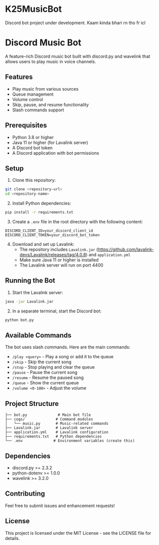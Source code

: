 # K25MusicBot
Discord bot project under development. Kaam kinda bhari rn tho fr icl

# Discord Music Bot

A feature-rich Discord music bot built with discord.py and wavelink that allows users to play music in voice channels.

## Features

- Play music from various sources
- Queue management
- Volume control
- Skip, pause, and resume functionality
- Slash commands support

## Prerequisites

- Python 3.8 or higher
- Java 11 or higher (for Lavalink server)
- A Discord bot token
- A Discord application with bot permissions

## Setup

1. Clone this repository:
```bash
git clone <repository-url>
cd <repository-name>
```

2. Install Python dependencies:
```bash
pip install -r requirements.txt
```

3. Create a `.env` file in the root directory with the following content:
```
DISCORD_CLIENT_ID=your_discord_client_id
DISCORD_CLIENT_TOKEN=your_discord_bot_token
```

4. Download and set up Lavalink:
   - The repository includes `Lavalink.jar` (https://github.com/lavalink-devs/Lavalink/releases/tag/4.0.8) and `application.yml`
   - Make sure Java 11 or higher is installed
   - The Lavalink server will run on port 4400

## Running the Bot

1. Start the Lavalink server:
```bash
java -jar Lavalink.jar
```

2. In a separate terminal, start the Discord bot:
```bash
python bot.py
```

## Available Commands

The bot uses slash commands. Here are the main commands:

- `/play <query>` - Play a song or add it to the queue
- `/skip` - Skip the current song
- `/stop` - Stop playing and clear the queue
- `/pause` - Pause the current song
- `/resume` - Resume the paused song
- `/queue` - Show the current queue
- `/volume <0-100>` - Adjust the volume

## Project Structure

```
├── bot.py              # Main bot file
├── cogs/              # Command modules
│   └── music.py       # Music-related commands
├── Lavalink.jar       # Lavalink server
├── application.yml    # Lavalink configuration
├── requirements.txt   # Python dependencies
└── .env              # Environment variables (create this)
```

## Dependencies

- discord.py >= 2.3.2
- python-dotenv >= 1.0.0
- wavelink >= 3.2.0

## Contributing

Feel free to submit issues and enhancement requests!

## License

This project is licensed under the MIT License - see the LICENSE file for details.
